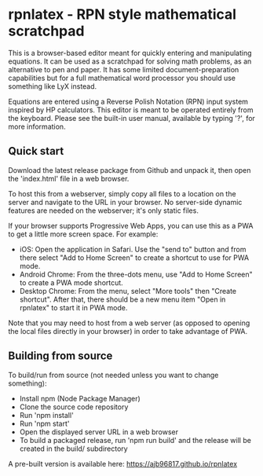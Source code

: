 # rpnlatex - RPN style mathematical scratchpad

This is a browser-based editor meant for quickly entering and manipulating equations.
It can be used as a scratchpad for solving math problems, as an alternative to pen and
paper.  It has some limited document-preparation capabilities but for a full mathematical
word processor you should use something like LyX instead.

Equations are entered using a Reverse Polish Notation (RPN) input system inspired by
HP calculators.  This editor is meant to be operated entirely from the keyboard.
Please see the built-in user manual, available by typing '?', for more information.

## Quick start

Download the latest release package from Github and unpack it, then open the 'index.html'
file in a web browser.

To host this from a webserver, simply copy all files to a location on the server and
navigate to the URL in your browser.  No server-side dynamic features are needed on the
webserver; it's only static files.

If your browser supports Progressive Web Apps, you can use this as a PWA to get a little
more screen space.  For example:

  * iOS: Open the application in Safari.  Use the "send to" button and from there select "Add to Home Screen" to create a shortcut to use for PWA mode.
  * Android Chrome: From the three-dots menu, use "Add to Home Screen" to create a PWA mode shortcut.
  * Desktop Chrome: From the menu, select "More tools" then "Create shortcut".  After that, there should be a new menu item "Open in rpnlatex" to start it in PWA mode.

Note that you may need to host from a web server (as opposed to opening the local files
directly in your browser) in order to take advantage of PWA.

## Building from source

To build/run from source (not needed unless you want to change something):

  * Install npm (Node Package Manager)
  * Clone the source code repository
  * Run 'npm install'
  * Run 'npm start'
  * Open the displayed server URL in a web browser
  * To build a packaged release, run 'npm run build' and the release will be created in the build/ subdirectory

A pre-built version is available here: https://ajb96817.github.io/rpnlatex

